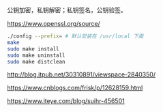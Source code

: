 公钥加密，私钥解密；私钥签名，公钥验签。

https://www.openssl.org/source/

```bash
./config --prefix= # 默认安装在 /usr/local 下面
make
sudo make install
sudo make uninstall
sudo make distclean
```



http://blog.itpub.net/30310891/viewspace-2840350/

https://www.cnblogs.com/frisk/p/12628159.html

https://www.iteye.com/blog/suihr-456501